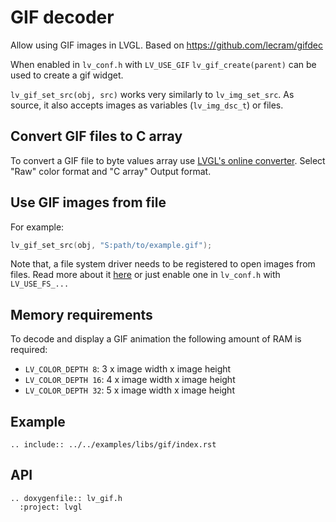 
# GIF decoder
Allow using GIF images in LVGL. Based on https://github.com/lecram/gifdec

When enabled in `lv_conf.h` with `LV_USE_GIF` `lv_gif_create(parent)` can be used to create a gif widget.

`lv_gif_set_src(obj, src)` works very similarly to `lv_img_set_src`. As source, it also accepts images as variables (`lv_img_dsc_t`) or files.


## Convert GIF files to C array
To convert a GIF file to byte values array use [LVGL's online converter](https://lvgl.io/tools/imageconverter). Select "Raw" color format and "C array" Output format.


## Use GIF images from file
For example:
```c
lv_gif_set_src(obj, "S:path/to/example.gif");
```

Note that, a file system driver needs to be registered to open images from files. Read more about it [here](https://docs.lvgl.io/master/overview/file-system.html) or just enable one in `lv_conf.h` with `LV_USE_FS_...`


## Memory requirements
To decode and display a GIF animation the following amount of RAM is required:
- `LV_COLOR_DEPTH 8`: 3 x image width x image height
- `LV_COLOR_DEPTH 16`: 4 x image width x image height
- `LV_COLOR_DEPTH 32`: 5 x image width x image height

## Example
```eval_rst
.. include:: ../../examples/libs/gif/index.rst
```

## API

```eval_rst
.. doxygenfile:: lv_gif.h
  :project: lvgl
```